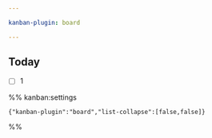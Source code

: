 ```yaml
---

kanban-plugin: board

---
```


## 



## Today

- [ ] 1




%% kanban:settings
```
{"kanban-plugin":"board","list-collapse":[false,false]}
```
%%